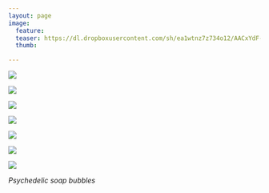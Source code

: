 ```yaml
---
layout: page
image:
  feature:
  teaser: https://dl.dropboxusercontent.com/sh/ea1wtnz7z734o12/AACxYdF-K_nsE4sJlrnm6FIia/abstraktit-muut/1/DS47642_-245px.jpg
  thumb:

---
```


[![](https://dl.dropboxusercontent.com/sh/ea1wtnz7z734o12/AAC1XRYwfOgfuQDFWcXg62gga/abstraktit-muut/1/DS47455_2-800px.jpg)](https://dl.dropboxusercontent.com/sh/ea1wtnz7z734o12/AABxUzm8Su39faw8zwwfMsROa/abstraktit-muut/1/DS47455_2.jpg)

[![](https://dl.dropboxusercontent.com/sh/ea1wtnz7z734o12/AABOW4-mBSYudTndnrXbsrjTa/abstraktit-muut/1/DS47443-800px.jpg)](https://dl.dropboxusercontent.com/sh/ea1wtnz7z734o12/AADTKX2l5sCLb1oVoOsqg7rEa/abstraktit-muut/1/DS47443.jpg)

[![](https://dl.dropboxusercontent.com/sh/ea1wtnz7z734o12/AADOmmo6SmMcKsVMEqH-i0Taa/abstraktit-muut/1/DS47455_1-800px.jpg)](https://dl.dropboxusercontent.com/sh/ea1wtnz7z734o12/AABRhAHmPUPRzT3O7yDZbgxQa/abstraktit-muut/1/DS47455_1.jpg)

[![](https://dl.dropboxusercontent.com/sh/ea1wtnz7z734o12/AABL2QGNSK5TqyAfFym1aYJva/abstraktit-muut/1/DS47546_3-800px.jpg)](https://dl.dropboxusercontent.com/sh/ea1wtnz7z734o12/AAAS9VhvEPzP9xRD6_UlrajQa/abstraktit-muut/1/DS47546_3.jpg)

[![](https://dl.dropboxusercontent.com/sh/ea1wtnz7z734o12/AABho6DI9jQ6ydWa5DMuusema/abstraktit-muut/1/DS47647_2-800px.jpg)](https://dl.dropboxusercontent.com/sh/ea1wtnz7z734o12/AADLKGfPPPQ_zf2mTOr3DDnLa/abstraktit-muut/1/DS47647_2.jpg)

[![](https://dl.dropboxusercontent.com/sh/ea1wtnz7z734o12/AADBYxRVmCCULXNjTFzpiOJUa/abstraktit-muut/1/DS47642_1-800px.jpg)](https://dl.dropboxusercontent.com/sh/ea1wtnz7z734o12/AACQ3DXEjVWeA54KjMg8V49na/abstraktit-muut/1/DS47642_1.jpg)

[![](https://dl.dropboxusercontent.com/sh/ea1wtnz7z734o12/AAA5PZNW6vXsdMRoS91z2Y0Fa/abstraktit-muut/1/DS47646_1-800px.jpg)](https://dl.dropboxusercontent.com/sh/ea1wtnz7z734o12/AAAWoKWjS77aUDVKu53JKDLQa/abstraktit-muut/1/DS47646_1.jpg)

*Psychedelic soap bubbles*
